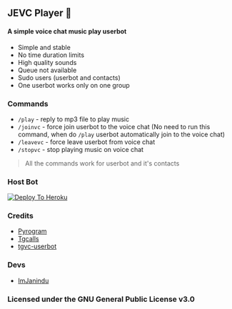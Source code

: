 ## JEVC Player 🎵

#### A simple voice chat music play userbot

- Simple and stable
- No time duration limits
- High quality sounds
- Queue not available
- Sudo users (userbot and contacts)
- One userbot works only on one group

### Commands

- `/play` - reply to mp3 file to play music
- `/joinvc` - force join userbot to the voice chat (No need to run this command, when do `/play` userbot automatically join to the voice chat)
- `/leavevc` - force leave userbot from voice chat
- `/stopvc` - stop playing music on voice chat

> All the commands work for userbot and it's contacts

### Host Bot

[![Deploy To Heroku](https://www.herokucdn.com/deploy/button.svg)](https://heroku.com/deploy?template=https://github.com/ImJanindu/vcplayerbot)

### Credits

- [Pyrogram](https://github.com/pyrogram/pyrogram)
- [Tgcalls](https://github.com/MarshalX/tgcalls)
- [tgvc-userbot](https://github.com/callsmusic/tgvc-userbot)

### Devs

- [ImJanindu](https://github.com/ImJanindu)

### Licensed under the GNU General Public License v3.0
